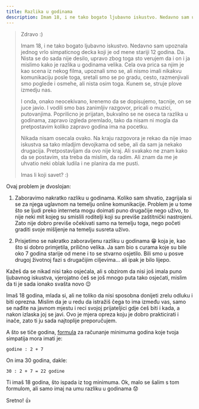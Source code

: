 ```yaml
---
title: Razlika u godinama
description: Imam 18, i ne tako bogato ljubavno iskustvo. Nedavno sam upoznala jednog vrlo simpaticnog decka koji je od mene stariji 12 godina. Da. Nista se do sada nije desilo, upravo zbog toga sto verujem da i on i ja mislimo kako je razlika u godinama velika.
---
```


> Zdravo :)
>
> Imam 18, i ne tako bogato ljubavno iskustvo. Nedavno sam upoznala jednog vrlo simpaticnog decka koji je od mene stariji 12 godina. Da. Nista se do sada nije desilo, upravo zbog toga sto verujem da i on i ja mislimo kako je razlika u godinama velika. Cela ova prica sa njim je kao scena iz nekog filma, upoznali smo se, ali nismo imali nikakvu komunikaciju posle toga, sretali smo se po gradu, cesto, razmenjivali smo poglede i osmehe, ali nista osim toga. Kunem se, struje plove izmedju nas.
>
> I onda, onako neocekivano, krenemo da se dopisujemo, tacnije, on se juce javio. I vodili smo bas zanimljiv razgovor, pricali o muzici, putovanjima. Poprilicno je prijatan, bukvalno se ne oseca ta razlika u godinama, zapravo izgleda premlado, tako da nisam ni mogla da pretpostavim koliko zapravo godina ima na pocetku.
>
> Nikada nisam osecala ovako. Na kraju razgovora je rekao da nije imao iskustva sa tako mladjim devojkama od sebe, ali da sam ja nekako drugacija.
Pretpostavljam da ovo nije kraj. Ali svakako ne znam kako da se postavim, sta treba da mislim, da radim. Ali znam da me je uhvatio neki oblak ludila i ne planira da me pusti.
>
> Imas li koji savet? :)

Ovaj problem je dvoslojan:

  1. Zaboravimo nakratko razliku u godinama. Koliko sam shvatio, zagrijala si se za njega uglavnom na temelju online komunikacije. Problem je u tome što se ljudi preko interneta mogu doimati puno drugačije nego uživo, to nije neki mit kojeg su smislili roditelji koji su previše zaštitnički nastrojeni. Zato nije dobro previše očekivati samo na temelju toga, nego početi graditi svoje mišljenje na temelju susreta uživo.

  2. Prisjetimo se nakratko zaboravljenu razliku u godinama :grin: koja je, kao što si dobro primjetila, prilično velika. Ja sam bio s curama koje su bile oko 7 godina starije od mene i to se stvarno osjetilo. Bili smo u posve drugoj životnoj fazi s drugačijim ciljevima... ali ipak je bilo lijepo.

Kažeš da se nikad nisi tako osjećala, ali s obzirom da nisi još imala puno ljubavnog iskustva, vjerojatno ćeš se još mnogo puta tako osjećati, mislim da ti je sada ionako svašta novo :wink:

Imaš 18 godina, mlada si, ali ne toliko da nisi sposobna donijeti zrelu odluku i biti oprezna. Mislim da je u redu da istražiš čega to ima između vas, samo se nađite na javnom mjestu i reci svojoj prijateljici gdje ćeš biti i kada, a nakon izlaska joj se javi. Ovo je mjera opreza koju je dobro prakticirati i inače, zato ti ju sada najtoplije preporučujem.

A što se tiče godina, [formula](https://xkcd.com/314/) za računanje minimuma godina koje tvoja simpatija mora imati je:

```
godine : 2 + 7
```

On ima 30 godina, dakle:

```
30 : 2 + 7 = 22 godine
```

Ti imaš 18 godina, što ispada iz tog minimuma. Ok, malo se šalim s tom formulom, ali samo imaj na umu razliku u godinama :worried:

Sretno! :+1:

